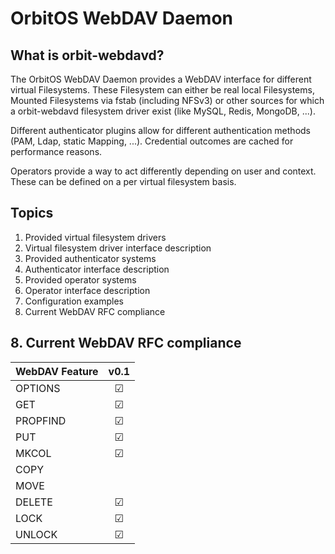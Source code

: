 # OrbitOS WebDAV Daemon
## What is orbit-webdavd?
The OrbitOS WebDAV Daemon provides a WebDAV interface for different virtual Filesystems. These Filesystem can either be real local Filesystems, Mounted Filesystems via fstab (including NFSv3) or other sources for which a orbit-webdavd filesystem driver exist (like MySQL, Redis, MongoDB, ...).

Different authenticator plugins allow for different authentication methods (PAM, Ldap, static Mapping, ...). Credential outcomes are cached for performance reasons.

Operators provide a way to act differently depending on user and context. These can be defined on a per virtual filesystem basis.

## Topics
  1. Provided virtual filesystem drivers
  2. Virtual filesystem driver interface description
  3. Provided authenticator systems
  4. Authenticator interface description
  5. Provided operator systems
  6. Operator interface description
  7. Configuration examples
  8. Current WebDAV RFC compliance

  ## 8. Current WebDAV RFC compliance
  | WebDAV Feature          |   v0.1  |
  |-------------------------|:-------:|
  | OPTIONS                 | &#9745; |
  | GET                     | &#9745; |
  | PROPFIND                | &#9745; |
  | PUT                     | &#9745; |
  | MKCOL                   | &#9745; |
  | COPY                    |         |
  | MOVE                    |         |
  | DELETE                  | &#9745; |
  | LOCK                    | &#9745; |
  | UNLOCK                  | &#9745; |
